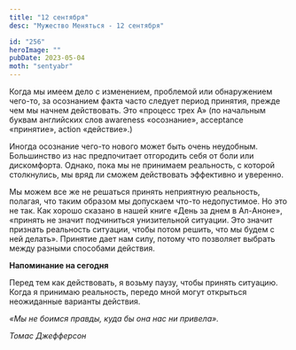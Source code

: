 ```yaml
---
title: "12 сентября"
desc: "Мужество Меняться - 12 сентября"

id: "256"
heroImage: ""
pubDate: 2023-05-04
moth: "sentyabr"
---
```


Когда мы имеем дело с изменением, проблемой или обнаружением чего-то, за
осознанием факта часто следует период принятия, прежде чем мы начнем
действовать. Это «процесс трех А» (по начальным буквам английских слов
awareness «осознание», acceptance «принятие», action «действие».)

Иногда осознание чего-то нового может быть очень неудобным. Большинство из нас
предпочитает отгородить себя от боли или дискомфорта. Однако, пока мы не
принимаем реальность, с которой столкнулись, мы вряд ли сможем действовать
эффективно и уверенно.

Мы можем все же не решаться принять неприятную реальность, полагая, что таким
образом мы допускаем что-то недопустимое. Но это не так. Как хорошо сказано в
нашей книге «День за днем в Ал-Аноне», «принять не значит подчиниться
унизительной ситуации. Это значит признать реальность ситуации, чтобы потом
решить, что мы будем с ней делать». Принятие дает нам силу, потому что
позволяет выбрать между разными способами действия.

**Напоминание на сегодня**

Перед тем как действовать, я возьму паузу, чтобы принять ситуацию. Когда я
принимаю реальность, передо мной могут открыться неожиданные варианты
действия.

_«Мы не боимся правды, куда бы она нас ни привела»._

_Томас Джефферсон_
